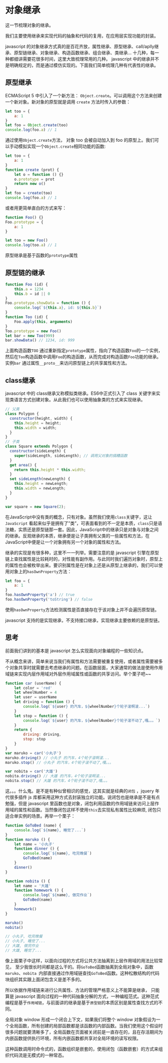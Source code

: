 # 对象继承

这一节梳理对象的继承。

我们主要使用继承来实现代码的抽象和代码的复用，在应用层实现功能的封装。

javascript 的对象继承方式真的是百花齐放，属性继承、原型继承、call/aplly继承、原型链继承、对象继承、构造函数继承、组合继承、类继承... 十几种，每一种都细讲需要花很多时间，这里大致梳理常用的几种。 javascript 中的继承并不是明确规定的，而是通过模仿实现的。下面我们简单梳理几种有代表性的继承。



## 原型继承

ECMAScript 5 中引入了一个新方法： `Object.create`。可以调用这个方法来创建一个新对象。新对象的原型就是调用 `create` 方法时传入的参数：

```javascript
let too = {
    a: 1
}
let foo = Object.create(too)
console.log(foo.a) // 1
```

通过使用`Object.create`方法， 对象 too 会被自动加入到 foo 的原型上。我们可以手动模拟实现一个`Object.create`相同功能的函数:

```javascript
let too = {
    a: 1
}
function create (prot) {
    let o = function () {}
    o.prototype = prot
    return new o()
}
let foo = create(too)
console.log(foo.a) // 1
```

或者用更简单直白的方式来写：

```javascript
function Foo() {}
Foo.prototype = {
    a: 1
}

let too = new Foo()
console.log(too.a) // 1
```

原型继承是基于函数的`prototype`属性



## 原型链的继承

```javascript
function Foo (id) {
    this.a = 1234
    this.b = id || 0
}
Foo.prototype.showData = function () {
    console.log(`${this.a}, id: ${this.b}`)
}
function Too (id) {
    Foo.apply(this, arguments)
}
Too.prototype = new Foo()
let bar = new Too(999)
bar.showData() // 1234, id: 999
```

上面构造函数`TOO` 通过重新指定`prototype`属性，指向了构造函数`Foo`的一个实例，然后在`Too`构造函数中调用`Foo`的构造函数，从而完成对构造函数`Foo`功能的继承。实例`bar` 通过属性`__proto__`来访问原型链上的共享属性和方法。



## class继承

javascript 中的 class继承又称模拟类继承。ES6中正式引入了 class 关键字来实现类语言方式创建对象。从此我们也可以使用抽象类的方式来实现继承。

```javascript
// 父类
class Polygon {
  constructor(height, width) {
    this.height = height;
    this.width = width;
  }
}
// 子类
class Square extends Polygon {
  constructor(sideLength) {
    super(sideLength, sideLength); // 调用父对象的搞糟函数
  }
  get area() {
    return this.height * this.width;
  }
  set sideLength(newLength) {
    this.height = newLength;
    this.width = newLength;
  }
}

var square = new Square(2);
```



在JavaScript中没有类的概念，只有对象。虽然我们使用`class`关键字，这让 `JavaScript` 看起来似乎是拥有了”类”，可表面看到的不一定是本质，`class`只是语法糖，实质还是原型链那一套。因此，JavaScript中的继承只是对象与对象之间的继承。反观继承的本质，继承便是让子类拥有父类的一些属性和方法，在JavaScript中便是让一个对象拥有另一个对象的属性和方法。

继承的实现是有很多种，这里不一一列举。需要注意的是 javascript 引擎在原型链上查找属性是比较耗时的，对性能有副作用。与此同时我们遍历对象时，原型上的属性也会被枚举出来。要识别属性是在对象上还是从原型上继承的，我们可以使用对象上的`hasOwnProperty`方法：

```javascript
let foo = {
    a: 1
}
foo.hasOwnProperty('a') // true
foo.hasOwnProperty('toString') // false
```

使用`hasOwnProperty`方法检测属性是否直接存在于该对象上并不会遍历原型链。

javascript 支持的是实现继承，不支持接口继承，实现继承主要依赖的是原型链。



## 思考

前面我们讲到的基本是 javascript 怎么实现面向对象编程的一些知识点。

不从概念来讲，简单来说当我们有属性和方法需要被重复使用，或者属性需要被多个对象共享时就需要去考虑继承的问题。在函数层面，大家通常的做法是使用作用域链来实现内层作用域对外层作用域属性或函数的共享访问。举个栗子吧~~

```javascript
function car (userName) {
    let color = 'red'
    let wheelNumber = 4
    let user = userName
    let driving = function () {
        console.log(`${user} 的汽车，${wheelNumber}个轮子滚啊滚...`)
    }
    let stop = function () {
        console.log(`${user} 的汽车，${wheelNumber}个轮子滚不动了,嘎。。。`)
    }
    return {
        driving: driving,
        stop: stop
    }
}
var maruko = car('小丸子')
maruko.driving() // 小丸子 的汽车，4个轮子滚啊滚...
maruko.stop() // 小丸子 的汽车，4个轮子滚不动了,嘎。。。

var nobita = car('大雄')
nobita.driving() // 大雄 的汽车，4个轮子滚啊滚...
nobita.stop() // 大雄 的汽车，4个轮子滚不动了,嘎。。。

```

这。。。什么鬼。是不是有种似曾相识的感觉，这其实就是经典的`闭包` ，jquery 年代很多插件 js 库都采用这种方式去封装独立的功能。说闭包也是继承是不是有点勉强，但是 javascript 里函数也是对象，闭包利用函数的作用域链来访问上层作用域的属性和函数。当然像闭包这样不使用`this`去实现私有属性比较麻烦, 闭包只适合单实例的场景。再举一个栗子：

```javascript
function GoToBed (name) {
    console.log(`${name}, 睡觉了...`)
}
function maruko () {
    let name = '小丸子'
    function dinner () {
        console.log(`${name}, 吃完晚餐`)
        GoToBed(name)
    }
    dinner()
}

function nobita () {
    let name = '大雄'
    function homework () {
        console.log(`${name}, 做完作业`)
        GoToBed(name)
    }
    homework()
}

maruko()
nobita()

// 小丸子, 吃完晚餐
// 小丸子, 睡觉了...
// 大雄, 做完作业
// 大雄, 睡觉了...
```

像上面栗子中这样，以面向过程的方式将公共方法抽离到上层作用域的用法比较常见， 至少我很长时间都是这么干的。将`GoToBed`函数抽离到全局对象中，函数`maruko`、`nobita `内部直接通过作用域链查找`GoToBed`函数。这种松散结构的代码块组织其实跟上面闭包含义是差不多的。

所以依据作用域链来进行公共属性、方法的管理严格意义上不能算是继承， 只能算是 javascript 面向过程的一种代码抽象分解的方式，一种编程范式。这种范式编程是基于`作用域链`，与前面讲的继承是基于`原型链`的本质区别是属性查找方式的不同。

全局对象 window 形成一个闭合上下文，如果我们将整个 window 对象假设为一个全局函数，所有创建的局部函数都是该函数的内部函数。当我们使用这个假设时很多问题就要清晰多了，全局函数在页面被关闭前是一直存在的，且在存活期间为内嵌函数提供执行环境，所有内嵌函数都共享对全局环境的读写权限。

这种函数调用时命令式的，函数组织是嵌套的，使用闭包（函数嵌套）的方式来组织代码流是无模式的一种常态。
